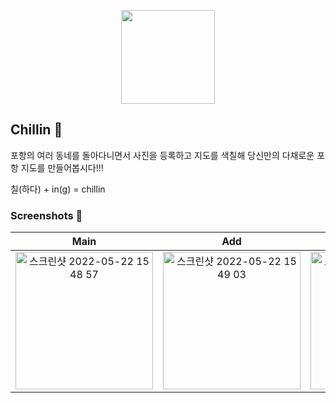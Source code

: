 

<p  align="center">
  <img src="https://user-images.githubusercontent.com/64766255/169682202-aa48e09b-0dae-40b7-b570-d1a9b8e332ac.png" width="150" height="150">
</p>

## Chillin 🎨
포항의 여러 동네를 돌아다니면서 사진을 등록하고 지도를 색칠해 당신만의 다채로운 포항 지도를 만들어봅시다!!! 

칠(하다) + in(g) = chillin

### Screenshots 👀
|Main|Add|Complete|Palette|
|:---:|:---:|:---:|:---:|
|<img width="220" alt="스크린샷 2022-05-22 15 48 57" src="https://user-images.githubusercontent.com/64766255/169682714-34bbc173-9381-4ce0-8935-8662ddfd7141.png">|<img width="220" alt="스크린샷 2022-05-22 15 49 03" src="https://user-images.githubusercontent.com/64766255/169682725-273d1615-be83-46c3-9489-c6865c905cbe.png">|<img width="220" alt="스크린샷 2022-05-22 15 49 09" src="https://user-images.githubusercontent.com/64766255/169682726-8a613c3e-8a94-4147-9fad-6b647e11a1dd.png">|<img width="220" alt="스크린샷 2022-05-22 15 49 13" src="https://user-images.githubusercontent.com/64766255/169682728-caa03cc8-28fc-4c91-9f54-522abe616499.png">|
